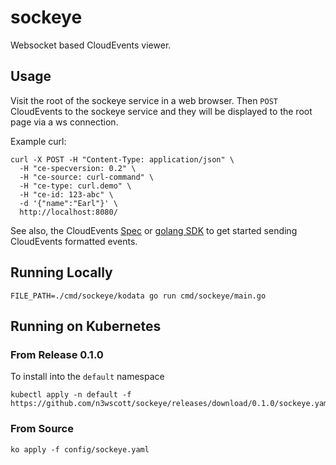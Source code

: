 # sockeye

Websocket based CloudEvents viewer.

## Usage

Visit the root of the sockeye service in a web browser. Then `POST` CloudEvents
to the sockeye service and they will be displayed to the root page via a ws
connection.

Example curl:

```shell
curl -X POST -H "Content-Type: application/json" \
  -H "ce-specversion: 0.2" \
  -H "ce-source: curl-command" \
  -H "ce-type: curl.demo" \
  -H "ce-id: 123-abc" \
  -d '{"name":"Earl"}' \
  http://localhost:8080/
```

See also, the CloudEvents [Spec](https://github.com/cloudevents/spec) or
[golang SDK](https://github.com/cloudevents/sdk-go) to get started sending
CloudEvents formatted events.

## Running Locally

```shell
FILE_PATH=./cmd/sockeye/kodata go run cmd/sockeye/main.go
```

## Running on Kubernetes

### From Release 0.1.0

To install into the `default` namespace
```shell
kubectl apply -n default -f https://github.com/n3wscott/sockeye/releases/download/0.1.0/sockeye.yaml
```

### From Source

```shell
ko apply -f config/sockeye.yaml
```
